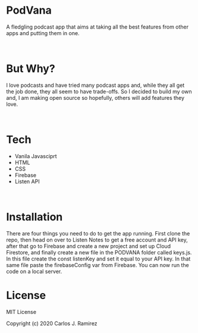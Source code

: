 # PodVana

<p>A fledgling podcast app that aims at taking all the best features from other apps and putting them in one.</p><br>

# But Why?

<p>I love podcasts and have tried many podcast apps and, while they all get the job done, they all seem to have trade-offs. So I decided to build my own and, I am making open source so hopefully, others will add features they love.</p><br>

# Tech

- Vanila Javasciprt
- HTML
- CSS
- Firebase
- Listen API

<br>

# Installation

<p>There are four things you need to do to get the app running. First clone the repo, then head on over to Listen Notes to get a free account and API key, after that go to Firebase and create a new project and set up Cloud Firestore, and finally create a new file in the PODVANA folder called keys.js. In this file create the const listenKey and set it equal to your API key. In that same file paste the firebaseConfig var from Firebase. You can now run the code on a local server. </p>

# License

<p>MIT License

Copyright (c) 2020 Carlos J. Ramirez </p>
